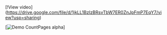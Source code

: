 [!View video] (https://drive.google.com/file/d/1jkLL1BzIzBRsvTbW7ER0ZnJpFmP7EqY7/view?usp=sharing) 

[![Demo CountPages alpha](https://drive.google.com/file/d/1jkLL1BzIzBRsvTbW7ER0ZnJpFmP7EqY7/view?usp=sharing)]
